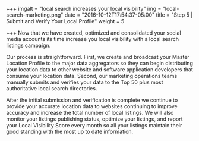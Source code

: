 +++
imgalt = "local search increases your local visibility"
img = "local-search-marketing.png"
date = "2016-10-12T17:54:37-05:00"
title = "Step 5 | Submit and Verify Your Local Profile"
weight = 5

+++
Now that we have created, optimized and consolidated your social media accounts its time increase you local visibility with a local search listings campaign.
<!--more-->

Our process is straightforward. First, we create and broadcast your Master Location Profile to the major data aggregators so they can begin distributing your location data to other website and software application developers that consume your location data. Second, our marketing operations teams manually submits and verifies your data to the Top 50 plus most authoritative local search directories.

After the initial submission and verification is complete we continue to provide your accurate location data to websites continuing to improve accuracy and increase the total number of local listings. We will also monitor your listings publishing status, optimize your listings, and report your Local Visibility Score every month so all your listings maintain their good standing with the most up to date information.
<!--more-->
